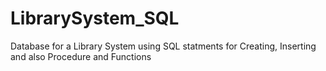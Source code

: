 # LibrarySystem_SQL
Database for a Library System using SQL statments for Creating, Inserting and also Procedure and Functions 
